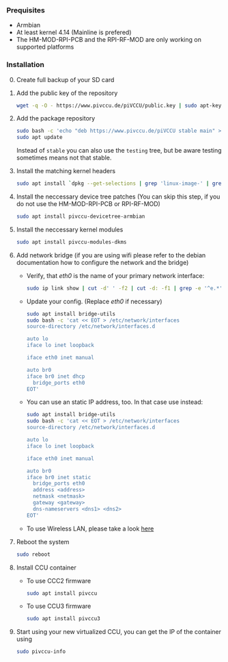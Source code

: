 ### Prequisites

* Armbian
* At least kernel 4.14 (Mainline is prefered)
* The HM-MOD-RPI-PCB and the RPI-RF-MOD are only working on supported platforms

### Installation
0. Create full backup of your SD card
1. Add the public key of the repository
   ```bash
   wget -q -O - https://www.pivccu.de/piVCCU/public.key | sudo apt-key add -
   ```

2. Add the package repository
   ```bash
   sudo bash -c 'echo "deb https://www.pivccu.de/piVCCU stable main" > /etc/apt/sources.list.d/pivccu.list'
   sudo apt update
   ```
   Instead of `stable` you can also use the `testing` tree, but be aware testing sometimes means not that stable.

3. Install the matching kernel headers
   ```bash
   sudo apt install `dpkg --get-selections | grep 'linux-image-' | grep '\sinstall' | sed -e 's/linux-image-\([a-z0-9-]\+\).*/linux-headers-\1/'`
   ```

4. Install the neccessary device tree patches (You can skip this step, if you do not use the HM-MOD-RPI-PCB or RPI-RF-MOD)
   ```bash
   sudo apt install pivccu-devicetree-armbian
   ```

5. Install the neccessary kernel modules
   ```bash
   sudo apt install pivccu-modules-dkms
   ```

6. Add network bridge (if you are using wifi please refer to the debian documentation how to configure the network and the bridge)
   * Verify, that *eth0* is the name of your primary network interface:
      ```bash
      sudo ip link show | cut -d' ' -f2 | cut -d: -f1 | grep -e '^e.*'
      ```

   * Update your config. (Replace *eth0* if necessary)
      ```bash
      sudo apt install bridge-utils
      sudo bash -c 'cat << EOT > /etc/network/interfaces
      source-directory /etc/network/interfaces.d

      auto lo
      iface lo inet loopback
   
      iface eth0 inet manual
   
      auto br0
      iface br0 inet dhcp
        bridge_ports eth0
      EOT'
      ```
   * You can use an static IP address, too. In that case use instead:
      ```bash
      sudo apt install bridge-utils
      sudo bash -c 'cat << EOT > /etc/network/interfaces
      source-directory /etc/network/interfaces.d

      auto lo
      iface lo inet loopback
   
      iface eth0 inet manual
   
      auto br0
      iface br0 inet static
        bridge_ports eth0
        address <address>
        netmask <netmask>
        gateway <gateway>
        dns-nameservers <dns1> <dns2>
      EOT'
      ```
   * To use Wireless LAN, please take a look [here](wlan.md)

7. Reboot the system
   ```bash
   sudo reboot
   ```

8. Install CCU container
   * To use CCC2 firmware
      ```bash
      sudo apt install pivccu
      ```
   * To use CCU3 firmware
      ```bash
      sudo apt install pivccu3
      ```

9. Start using your new virtualized CCU, you can get the IP of the container using
   ```bash
   sudo pivccu-info
   ```

